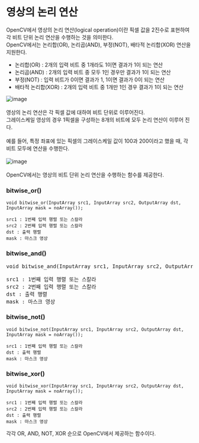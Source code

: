 # 영상의 논리 연산

OpenCV에서 영상의 논리 연산(logical operation)이란 픽셀 값을 2진수로 표현하여 각 비트 단위 논리 연산을 수행하는 것을 의미한다.
<br>
OpenCV에서는 논리합(OR), 논리곱(AND), 부정(NOT), 배타적 논리합(XOR) 연산을 지원한다.

<ul>
  <li>논리합(OR) : 2개의 입력 비트 중 1개라도 1이면 결과가 1이 되는 연산</li>
  <li>논리곱(AND) : 2개의 입력 비트 중 모두 1인 경우만 결과가 1이 되는 연산</li>
  <li>부정(NOT) : 입력 비트가 0이면 결과가 1, 1이면 결과가 0이 되는 연산</li>
  <li>배타적 논리합(XOR) : 2개의 입력 비트 중 1개만 1인 경우 결과가 1이 되는 연산</li>
</ul>

![image](https://user-images.githubusercontent.com/87363461/203889009-c217ae8c-4d16-4588-bd1e-d2e5cbcf77ab.png)
<br>
<br>
영상의 논리 연산은 각 픽셀 값에 대하여 비트 단위로 이루어진다.
<br>
그레이스케일 영상의 경우 1픽셀을 구성하는 8개의 비트에 모두 논리 연산이 이루어 진다.
<br>
<br>
예를 들어, 특정 좌표에 있는 픽셀의 그레이스케일 값이 100과 200이라고 했을 때, 각 비트 모두에 연산을 수행한다.
<br>
<br>
![image](https://user-images.githubusercontent.com/87363461/203889043-749dcb18-2428-4ea8-8131-dcb33a328a03.png)
<br>
<br>
OpenCV에서는 영상의 비트 단위 논리 연산을 수행하는 함수를 제공한다.​

### bitwise_or()
```
void bitwise_or(InputArray src1, InputArray src2, OutputArray dst, InputArray mask = noArray());

src1 : 1번째 입력 행렬 또는 스칼라
src2 : 2번째 입력 행렬 또는 스칼라
dst : 출력 행렬
mask : 마스크 영상
```
### bitwise_and()
<pre>
void bitwise_and(InputArray src1, InputArray src2, OutputArray dst, InputArray mask = noArray());

src1 : 1번째 입력 행렬 또는 스칼라
src2 : 2번째 입력 행렬 또는 스칼라
dst : 출력 행렬
mask : 마스크 영상
</pre>

### bitwise_not()
```
void bitwise_not(InputArray src1, InputArray src2, OutputArray dst, InputArray mask = noArray());

src1 : 1번째 입력 행렬 또는 스칼라
dst : 출력 행렬
mask : 마스크 영상
```

### bitwise_xor()
```
void bitwise_xor(InputArray src1, InputArray src2, OutputArray dst, InputArray mask = noArray());

src1 : 1번째 입력 행렬 또는 스칼라
src2 : 2번째 입력 행렬 또는 스칼라
dst : 출력 행렬
mask : 마스크 영상
```

각각 OR, AND, NOT, XOR 순으로 OpenCV에서 제공하는 함수이다.

